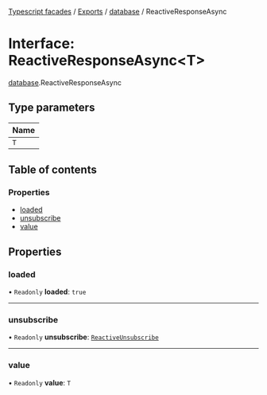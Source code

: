 [Typescript facades](../index.md) / [Exports](../modules.md) / [database](../modules/database.md) / ReactiveResponseAsync

# Interface: ReactiveResponseAsync<T\>

[database](../modules/database.md).ReactiveResponseAsync

## Type parameters

| Name |
| :------ |
| `T` |

## Table of contents

### Properties

- [loaded](database.ReactiveResponseAsync.md#loaded)
- [unsubscribe](database.ReactiveResponseAsync.md#unsubscribe)
- [value](database.ReactiveResponseAsync.md#value)

## Properties

### loaded

• `Readonly` **loaded**: ``true``

___

### unsubscribe

• `Readonly` **unsubscribe**: [`ReactiveUnsubscribe`](../modules/database.md#reactiveunsubscribe)

___

### value

• `Readonly` **value**: `T`
